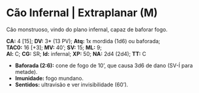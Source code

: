 # Cão Infernal | Extraplanar (M)

Cão monstruoso, vindo do plano infernal, capaz de baforar fogo.

**CA:** 4 [15]; **DV:** 3* (13 PV); **Atq:** 1x mordida (1d6) ou baforada;  
**TAC0:** 16 [+3]; **MV:** 40’; **SV:** 15; **ML:** 9;  
**Al:** C; **CG:** SR; **Id:** infernal; **XP:** 50; **NA:** 2d4 (2d4); **TT:** C

- **Baforada (2:6):** cone de fogo de 10’, que causa 3d6 de dano (SV-Í para metade).  
- **Imunidade:** fogo mundano.  
- **Sentidos:** ultravisão e ver invisibilidade (60’).
